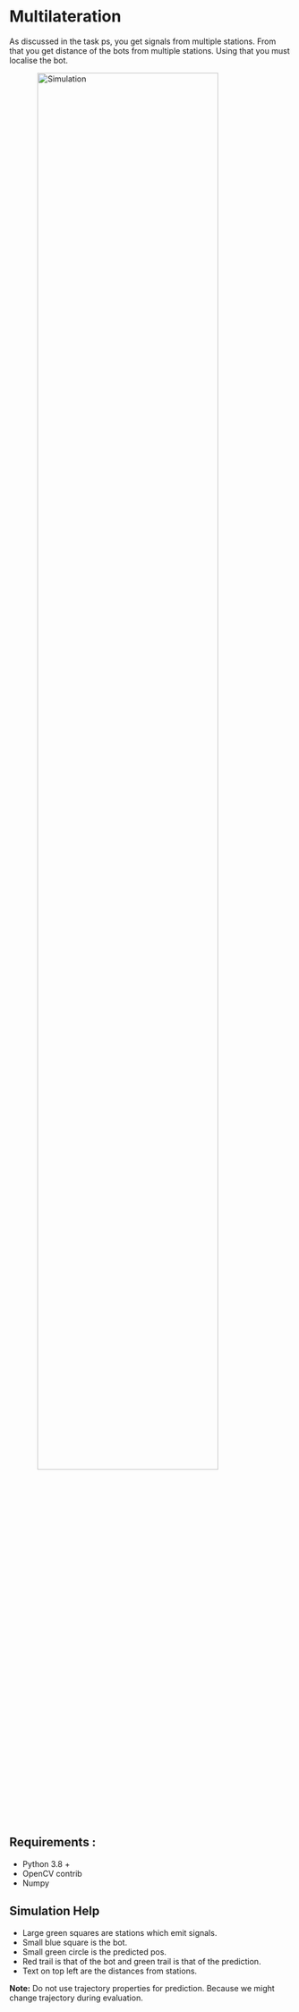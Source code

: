 # Multilateration

As discussed in the task ps, you get signals from multiple stations.
From that you get distance of the bots from multiple stations.
Using that you must localise the bot.

<img 
    style="display: block; 
           margin-left: auto;
           margin-right: auto;
           width: 80%;"
    src="https://user-images.githubusercontent.com/86613790/179386888-8fa9b850-feb6-49b9-8fec-45d24ff91df9.png" 
    alt="Simulation">
</img>

## Requirements :
- Python 3.8 +
- OpenCV contrib
- Numpy

## Simulation Help
- Large green squares are stations which emit signals.
- Small blue square is the bot.
- Small green circle is the predicted pos.
- Red trail is that of the bot and green trail is that of the prediction.
- Text on top left are the distances from stations.

**Note:** Do not use trajectory properties for prediction. Because we might change trajectory during evaluation.
